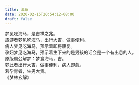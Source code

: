 ```yaml
---
title: 海马
date: 2020-02-15T20:54:12+08:00
draft: false
---
```


梦见吃海马，是吉祥之兆。<br>
旅游者梦见吃海马，出行大吉，做事便利。<br>
病人梦见吃海马，预示着即将康复。<br>
孕妇梦见吃海马，预示着生下来的是男孩的话会是一个有出息的人。<br>
原版周公解梦：梦食海马，吉。<br>
梦此者出行大吉，做事便利，病人即愈。<br>
若孕育者，生男大贵。<br>
《梦林玄解》